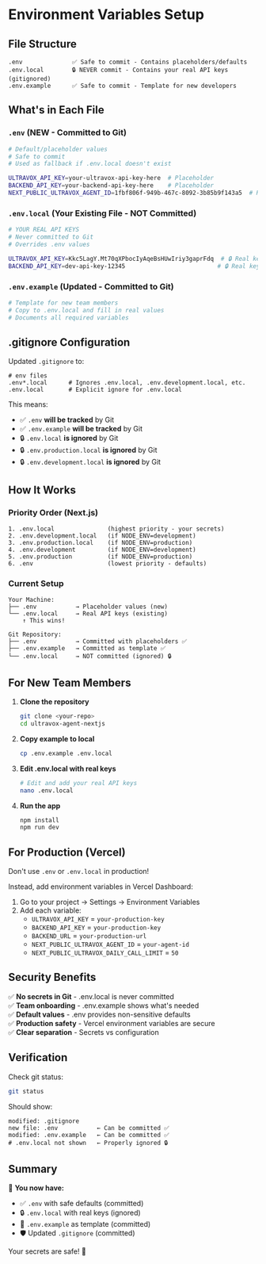 # Environment Variables Setup

## File Structure

```
.env              ✅ Safe to commit - Contains placeholders/defaults
.env.local        🔒 NEVER commit - Contains your real API keys (gitignored)
.env.example      ✅ Safe to commit - Template for new developers
```

## What's in Each File

### `.env` (NEW - Committed to Git)
```bash
# Default/placeholder values
# Safe to commit
# Used as fallback if .env.local doesn't exist

ULTRAVOX_API_KEY=your-ultravox-api-key-here  # Placeholder
BACKEND_API_KEY=your-backend-api-key-here    # Placeholder
NEXT_PUBLIC_ULTRAVOX_AGENT_ID=1fbf806f-949b-467c-8092-3b85b9f143a5  # Real value (public)
```

### `.env.local` (Your Existing File - NOT Committed)
```bash
# YOUR REAL API KEYS
# Never committed to Git
# Overrides .env values

ULTRAVOX_API_KEY=Kkc5LagY.Mt70qXPbocIyAqeBsHUwIriy3gaprFdq  # 🔒 Real key
BACKEND_API_KEY=dev-api-key-12345                          # 🔒 Real key
```

### `.env.example` (Updated - Committed to Git)
```bash
# Template for new team members
# Copy to .env.local and fill in real values
# Documents all required variables
```

## .gitignore Configuration

Updated `.gitignore` to:
```gitignore
# env files
.env*.local      # Ignores .env.local, .env.development.local, etc.
.env.local       # Explicit ignore for .env.local
```

This means:
- ✅ `.env` **will be tracked** by Git
- ✅ `.env.example` **will be tracked** by Git
- 🔒 `.env.local` **is ignored** by Git
- 🔒 `.env.production.local` **is ignored** by Git
- 🔒 `.env.development.local` **is ignored** by Git

## How It Works

### Priority Order (Next.js)
```
1. .env.local               (highest priority - your secrets)
2. .env.development.local   (if NODE_ENV=development)
3. .env.production.local    (if NODE_ENV=production)
4. .env.development         (if NODE_ENV=development)
5. .env.production          (if NODE_ENV=production)
6. .env                     (lowest priority - defaults)
```

### Current Setup
```
Your Machine:
├── .env           → Placeholder values (new)
└── .env.local     → Real API keys (existing)
    ↑ This wins!

Git Repository:
├── .env           → Committed with placeholders ✅
├── .env.example   → Committed as template ✅
└── .env.local     → NOT committed (ignored) 🔒
```

## For New Team Members

1. **Clone the repository**
   ```bash
   git clone <your-repo>
   cd ultravox-agent-nextjs
   ```

2. **Copy example to local**
   ```bash
   cp .env.example .env.local
   ```

3. **Edit .env.local with real keys**
   ```bash
   # Edit and add your real API keys
   nano .env.local
   ```

4. **Run the app**
   ```bash
   npm install
   npm run dev
   ```

## For Production (Vercel)

Don't use `.env` or `.env.local` in production!

Instead, add environment variables in Vercel Dashboard:
1. Go to your project → Settings → Environment Variables
2. Add each variable:
   - `ULTRAVOX_API_KEY` = `your-production-key`
   - `BACKEND_API_KEY` = `your-production-key`
   - `BACKEND_URL` = `your-production-url`
   - `NEXT_PUBLIC_ULTRAVOX_AGENT_ID` = `your-agent-id`
   - `NEXT_PUBLIC_ULTRAVOX_DAILY_CALL_LIMIT` = `50`

## Security Benefits

✅ **No secrets in Git** - .env.local is never committed  
✅ **Team onboarding** - .env.example shows what's needed  
✅ **Default values** - .env provides non-sensitive defaults  
✅ **Production safety** - Vercel environment variables are secure  
✅ **Clear separation** - Secrets vs configuration

## Verification

Check git status:
```bash
git status
```

Should show:
```
modified: .gitignore
new file: .env           ← Can be committed ✅
modified: .env.example   ← Can be committed ✅
# .env.local not shown   ← Properly ignored 🔒
```

## Summary

🎯 **You now have:**
- ✅ `.env` with safe defaults (committed)
- 🔒 `.env.local` with real keys (ignored)
- 📝 `.env.example` as template (committed)
- 🛡️ Updated `.gitignore` (committed)

Your secrets are safe! 🔐
